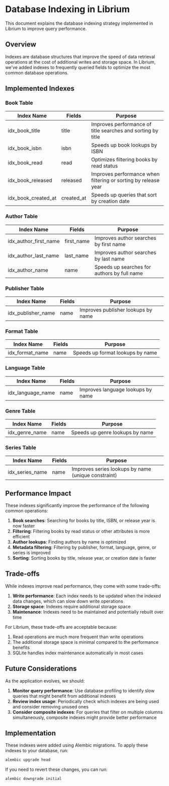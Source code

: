# Database Indexing in Librium

This document explains the database indexing strategy implemented in Librium to improve query performance.

## Overview

Indexes are database structures that improve the speed of data retrieval operations at the cost of additional writes and storage space. In Librium, we've added indexes to frequently queried fields to optimize the most common database operations.

## Implemented Indexes

### Book Table

| Index Name          | Fields     | Purpose                                                        |
|---------------------|------------|----------------------------------------------------------------|
| idx_book_title      | title      | Improves performance of title searches and sorting by title    |
| idx_book_isbn       | isbn       | Speeds up book lookups by ISBN                                 |
| idx_book_read       | read       | Optimizes filtering books by read status                       |
| idx_book_released   | released   | Improves performance when filtering or sorting by release year |
| idx_book_created_at | created_at | Speeds up queries that sort by creation date                   |

### Author Table

| Index Name            | Fields     | Purpose                                     |
|-----------------------|------------|---------------------------------------------|
| idx_author_first_name | first_name | Improves author searches by first name      |
| idx_author_last_name  | last_name  | Improves author searches by last name       |
| idx_author_name       | name       | Speeds up searches for authors by full name |

### Publisher Table

| Index Name         | Fields | Purpose                            |
|--------------------|--------|------------------------------------|
| idx_publisher_name | name   | Improves publisher lookups by name |

### Format Table

| Index Name      | Fields | Purpose                          |
|-----------------|--------|----------------------------------|
| idx_format_name | name   | Speeds up format lookups by name |

### Language Table

| Index Name        | Fields | Purpose                           |
|-------------------|--------|-----------------------------------|
| idx_language_name | name   | Improves language lookups by name |

### Genre Table

| Index Name     | Fields | Purpose                         |
|----------------|--------|---------------------------------|
| idx_genre_name | name   | Speeds up genre lookups by name |

### Series Table

| Index Name      | Fields | Purpose                                             |
|-----------------|--------|-----------------------------------------------------|
| idx_series_name | name   | Improves series lookups by name (unique constraint) |

## Performance Impact

These indexes significantly improve the performance of the following common operations:

1. **Book searches**: Searching for books by title, ISBN, or release year is now faster
2. **Filtering**: Filtering books by read status or other attributes is more efficient
3. **Author lookups**: Finding authors by name is optimized
4. **Metadata filtering**: Filtering by publisher, format, language, genre, or series is improved
5. **Sorting**: Sorting books by title, release year, or creation date is faster

## Trade-offs

While indexes improve read performance, they come with some trade-offs:

1. **Write performance**: Each index needs to be updated when the indexed data changes, which can slow down write operations
2. **Storage space**: Indexes require additional storage space
3. **Maintenance**: Indexes need to be maintained and potentially rebuilt over time

For Librium, these trade-offs are acceptable because:

1. Read operations are much more frequent than write operations
2. The additional storage space is minimal compared to the performance benefits
3. SQLite handles index maintenance automatically in most cases

## Future Considerations

As the application evolves, we should:

1. **Monitor query performance**: Use database profiling to identify slow queries that might benefit from additional indexes
2. **Review index usage**: Periodically check which indexes are being used and consider removing unused ones
3. **Consider composite indexes**: For queries that filter on multiple columns simultaneously, composite indexes might provide better performance

## Implementation

These indexes were added using Alembic migrations. To apply these indexes to your database, run:

```bash
alembic upgrade head
```

If you need to revert these changes, you can run:

```bash
alembic downgrade initial
```